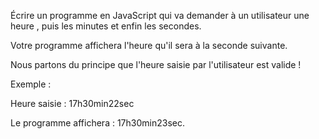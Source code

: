 Écrire un programme en JavaScript qui va demander à un utilisateur une heure , puis les minutes et enfin les secondes.

Votre programme affichera l'heure qu'il sera à la seconde suivante.

Nous partons du principe que l'heure saisie par l'utilisateur est valide !

Exemple :

Heure saisie : 17h30min22sec

Le programme affichera : 17h30min23sec.
